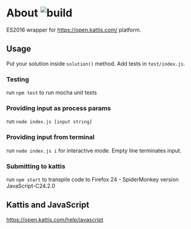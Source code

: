 # About ![build](https://travis-ci.org/karpikpl/kattis-js-ecma2016.svg?branch=master)
ES2016 wrapper for https://open.kattis.com/ platform.

## Usage
Put your solution inside `solution()` method. Add tests in `test/index.js`.

### Testing
run `npm test` to run mocha unit tests

### Providing input as process params
run `node index.js [input string]`

### Providing input from terminal
run `node index.js i` for interactive mode. Empty line terminates input.

### Submitting to kattis
run `npm start` to transpile code to Firefox 24 - SpiderMonkey version JavaScript-C24.2.0

## Kattis and JavaScript
https://open.kattis.com/help/javascript
